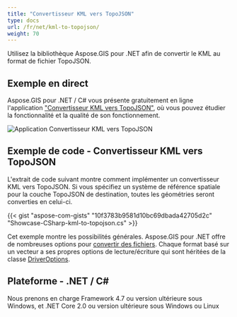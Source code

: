 ```yaml
---
title: "Convertisseur KML vers TopoJSON"
type: docs
url: /fr/net/kml-to-topojson/
weight: 70
---
```


Utilisez la bibliothèque Aspose.GIS pour .NET afin de convertir le KML au format de fichier TopoJSON.

## **Exemple en direct**

Aspose.GIS pour .NET / C# vous présente gratuitement en ligne l'application ["Convertisseur KML vers TopoJSON"](https://products.aspose.app/gis/conversion/kml-to-topojson), où vous pouvez étudier la fonctionnalité et la qualité de son fonctionnement.

![Application Convertisseur KML vers TopoJSON](conversion.png)

## **Exemple de code - Convertisseur KML vers TopoJSON**

L'extrait de code suivant montre comment implémenter un convertisseur KML vers TopoJSON. Si vous spécifiez un système de référence spatiale pour la couche TopoJSON de destination, toutes les géométries seront converties en celui-ci. 

{{< gist "aspose-com-gists" "10f3783b9581d10bc69dbada42705d2c" "Showcase-CSharp-kml-to-topojson.cs" >}}

Cet exemple montre les possibilités générales. Aspose.GIS pour .NET offre de nombreuses options pour [convertir des fichiers](https://docs.aspose.com/gis/net/vector-layers/). Chaque format basé sur un vecteur a ses propres options de lecture/écriture qui sont héritées de la classe [DriverOptions](https://reference.aspose.com/gis/net/aspose.gis/driveroptions).

## **Plateforme - .NET / C#**

Nous prenons en charge Framework 4.7 ou version ultérieure sous Windows, et .NET Core 2.0 ou version ultérieure sous Windows ou Linux
